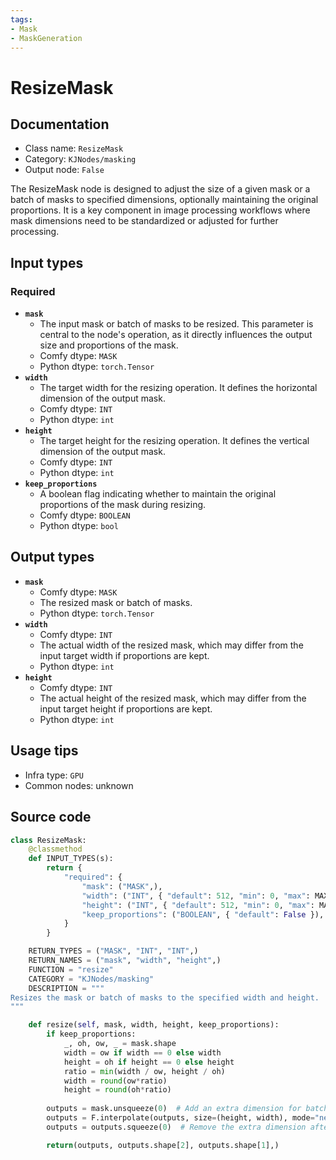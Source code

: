 ```yaml
---
tags:
- Mask
- MaskGeneration
---
```


# ResizeMask
## Documentation
- Class name: `ResizeMask`
- Category: `KJNodes/masking`
- Output node: `False`

The ResizeMask node is designed to adjust the size of a given mask or a batch of masks to specified dimensions, optionally maintaining the original proportions. It is a key component in image processing workflows where mask dimensions need to be standardized or adjusted for further processing.
## Input types
### Required
- **`mask`**
    - The input mask or batch of masks to be resized. This parameter is central to the node's operation, as it directly influences the output size and proportions of the mask.
    - Comfy dtype: `MASK`
    - Python dtype: `torch.Tensor`
- **`width`**
    - The target width for the resizing operation. It defines the horizontal dimension of the output mask.
    - Comfy dtype: `INT`
    - Python dtype: `int`
- **`height`**
    - The target height for the resizing operation. It defines the vertical dimension of the output mask.
    - Comfy dtype: `INT`
    - Python dtype: `int`
- **`keep_proportions`**
    - A boolean flag indicating whether to maintain the original proportions of the mask during resizing.
    - Comfy dtype: `BOOLEAN`
    - Python dtype: `bool`
## Output types
- **`mask`**
    - Comfy dtype: `MASK`
    - The resized mask or batch of masks.
    - Python dtype: `torch.Tensor`
- **`width`**
    - Comfy dtype: `INT`
    - The actual width of the resized mask, which may differ from the input target width if proportions are kept.
    - Python dtype: `int`
- **`height`**
    - Comfy dtype: `INT`
    - The actual height of the resized mask, which may differ from the input target height if proportions are kept.
    - Python dtype: `int`
## Usage tips
- Infra type: `GPU`
- Common nodes: unknown


## Source code
```python
class ResizeMask:
    @classmethod
    def INPUT_TYPES(s):
        return {
            "required": {
                "mask": ("MASK",),
                "width": ("INT", { "default": 512, "min": 0, "max": MAX_RESOLUTION, "step": 8, "display": "number" }),
                "height": ("INT", { "default": 512, "min": 0, "max": MAX_RESOLUTION, "step": 8, "display": "number" }),
                "keep_proportions": ("BOOLEAN", { "default": False }),
            }
        }

    RETURN_TYPES = ("MASK", "INT", "INT",)
    RETURN_NAMES = ("mask", "width", "height",)
    FUNCTION = "resize"
    CATEGORY = "KJNodes/masking"
    DESCRIPTION = """
Resizes the mask or batch of masks to the specified width and height.
"""

    def resize(self, mask, width, height, keep_proportions):
        if keep_proportions:
            _, oh, ow, _ = mask.shape
            width = ow if width == 0 else width
            height = oh if height == 0 else height
            ratio = min(width / ow, height / oh)
            width = round(ow*ratio)
            height = round(oh*ratio)
    
        outputs = mask.unsqueeze(0)  # Add an extra dimension for batch size
        outputs = F.interpolate(outputs, size=(height, width), mode="nearest")
        outputs = outputs.squeeze(0)  # Remove the extra dimension after interpolation

        return(outputs, outputs.shape[2], outputs.shape[1],)

```
